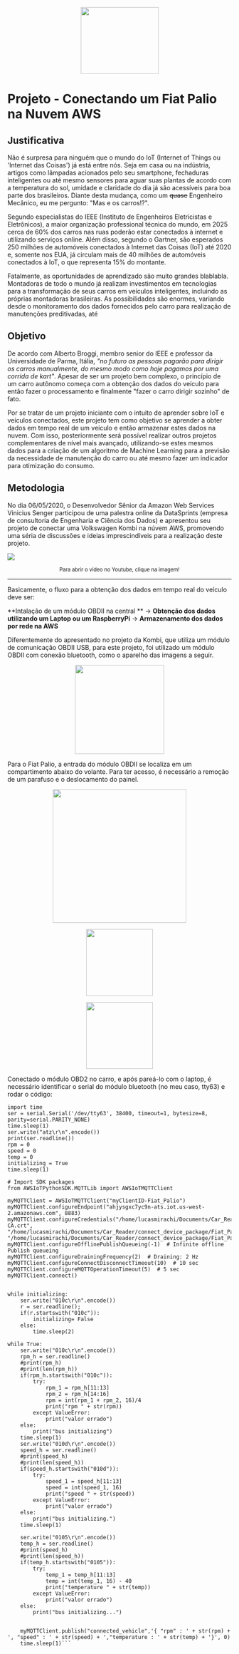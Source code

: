 <p align="center">
  <img src="https://1.bp.blogspot.com/-CH8TRL_RVUM/VscQfCRByTI/AAAAAAAAJW0/RLeLd2w1LbU/s1600/Work_In_Progress.png" width="175" height="150">
</p>

# Projeto - Conectando um Fiat Palio na Nuvem AWS

## Justificativa

Não é surpresa para ninguém que o mundo do IoT (Internet of Things ou 'Internet das Coisas') já está entre nós. Seja em casa ou na indústria, artigos como lâmpadas acionados pelo seu smartphone, fechaduras inteligentes ou até mesmo sensores para aguar suas plantas de acordo com a temperatura do sol, umidade e claridade do dia já são acessíveis para boa parte dos brasileiros. Diante desta mudança, como um ~~quase~~ Engenheiro Mecânico, eu me pergunto: "Mas e os carros!?".   

Segundo especialistas do IEEE (Instituto de Engenheiros Eletricistas e Eletrônicos), a maior organização professional técnica do mundo, em 2025 cerca de 60% dos carros nas ruas poderão estar conectados à internet e utilizando serviços online. Além disso, segundo o Gartner, são esperados 250 milhões de automóveis conectados à Internet das Coisas (IoT) até 2020 e, somente nos EUA, já circulam mais de 40 milhões de automóveis conectados à IoT, o que representa 15% do montante. 

Fatalmente, as oportunidades de aprendizado são muito grandes blablabla.
Montadoras de todo o mundo já realizam investimentos em tecnologias para a transformação de seus carros em veículos inteligentes, incluindo as próprias montadoras brasileiras. As possibilidades são enormes, variando desde o monitoramento dos dados fornecidos pelo carro para realização de manutenções preditivadas, até 

## Objetivo

De acordo com Alberto Broggi, membro senior do IEEE e professor da Universidade de Parma, Itália, *"no futuro as pessoas pagarão para dirigir os carros manualmente, do mesmo modo como hoje pagamos por uma corrida de kart"*. Apesar de ser um projeto bem complexo, o princípio de um carro autônomo começa com a obtenção dos dados do veículo para então fazer o processamento e finalmente "fazer o carro dirigir sozinho" de fato.

Por se tratar de um projeto iniciante com o intuito de aprender sobre IoT e veículos conectados, este projeto tem como objetivo se aprender a obter dados em tempo real de um veículo e então armazenar estes dados na nuvem. Com isso, posteriormente será possível realizar outros projetos complementares de nível mais avançado, utilizando-se estes mesmos dados para a criação de um algoritmo de Machine Learning para a previsão da necessidade de manutenção do carro ou até mesmo fazer um indicador para otimização do consumo.

## Metodologia

No dia 06/05/2020, o Desenvolvedor Sênior da Amazon Web Services Vinicius Senger participou de uma palestra online da DataSprints (empresa de consultoria de Engenharia e Ciência dos Dados) e apresentou seu projeto de conectar uma Volkswagen Kombi na núvem AWS, promovendo uma séria de discussões e ideias imprescindíveis para a realização deste projeto.

[<img src="Screenshot1.png">](https://www.youtube.com/watch?v=tqBR3G_eFQc&t=2417s)
<p align="center">
<sub>Para abrir o vídeo no Youtube, clique na imagem!</sub>
</p>

---

Basicamente, o fluxo para a obtenção dos dados em tempo real do veículo deve ser:

**Intalação de um módulo OBDII na central ** -> **Obtenção dos dados utilizando um Laptop ou um RaspberryPi** -> **Armazenamento dos dados por rede na AWS**

Diferentemente do apresentado no projeto da Kombi, que utiliza um módulo de comunicação OBDII USB, para este projeto, foi utilizado um módulo OBDII com conexão bluetooth, como o aparelho das imagens a seguir.

<p align="center">
  <img src="OBDII.png" width="200" height="200">
</p>

Para o Fiat Palio, a entrada do módulo OBDII se localiza em um compartimento abaixo do volante. Para ter acesso, é necessário a remoção de um parafuso e o deslocamento do painel.

<p align="center">
  <img src="Entrada3.png" width="300" height="300" >
</p>

<p align="center">
  <img src="Entrada.png" width="150" height="150">
</p>

<p align="center">
  <img src="Entrada2.png" width="150" height="150">
</p>

Conectado o módulo OBD2 no carro, e após pareá-lo com o laptop, é necessário identificar o serial do módulo bluetooth (no meu caso, tty63) e rodar o código:

```import serial
import time
ser = serial.Serial('/dev/tty63', 38400, timeout=1, bytesize=8, parity=serial.PARITY_NONE)
time.sleep(1)
ser.write("atz\r\n".encode())
print(ser.readline())
rpm = 0
speed = 0
temp = 0
initializing = True
time.sleep(1)

# Import SDK packages
from AWSIoTPythonSDK.MQTTLib import AWSIoTMQTTClient

myMQTTClient = AWSIoTMQTTClient("myClientID-Fiat_Palio")
myMQTTClient.configureEndpoint("ahjysgxc7yc9n-ats.iot.us-west-2.amazonaws.com", 8883)
myMQTTClient.configureCredentials("/home/lucasmirachi/Documents/Car_Reader/connect_device_package/root-CA.crt", "/home/lucasmirachi/Documents/Car_Reader/connect_device_package/Fiat_Palio.private.key", "/home/lucasmirachi/Documents/Car_Reader/connect_device_package/Fiat_Palio.cert.pem")
myMQTTClient.configureOfflinePublishQueueing(-1)  # Infinite offline Publish queueing
myMQTTClient.configureDrainingFrequency(2)  # Draining: 2 Hz
myMQTTClient.configureConnectDisconnectTimeout(10)  # 10 sec
myMQTTClient.configureMQTTOperationTimeout(5)  # 5 sec
myMQTTClient.connect()


while initializing:
	ser.write("010c\r\n".encode())
	r = ser.readline();
	if(r.startswith("010c")):
		initializing= False
	else:
		time.sleep(2)

while True:
	ser.write("010c\r\n".encode())
	rpm_h = ser.readline()
	#print(rpm_h)
	#print(len(rpm_h))
	if(rpm_h.startswith("010c")):
		try:
			rpm_1 = rpm_h[11:13]
			rpm_2 = rpm_h[14:16]
			rpm = int(rpm_1 + rpm_2, 16)/4
			print("rpm " + str(rpm))
		except ValueError:
			print("valor errado")
	else:
		print("bus initializing")
	time.sleep(1)
	ser.write("010d\r\n".encode())
	speed_h = ser.readline()
	#print(speed_h)
	#print(len(speed_h))
	if(speed_h.startswith("010d")):
		try:
			speed_1 = speed_h[11:13]
			speed = int(speed_1, 16)
			print("speed " + str(speed))
		except ValueError:
			print("valor errado")
	else:
		print("bus initializing.")
	time.sleep(1)

	ser.write("0105\r\n".encode())
	temp_h = ser.readline()
	#print(speed_h)
	#print(len(speed_h))
	if(temp_h.startswith("0105")):
		try:
			temp_1 = temp_h[11:13]
			temp = int(temp_1, 16) - 40
			print("temperature " + str(temp))
		except ValueError:
			print("valor errado")
	else:
		print("bus initializing...")


	myMQTTClient.publish("connected_vehicle",'{ "rpm" : ' + str(rpm) + ', "speed" : ' + str(speed) + ',"temperature : ' + str(temp) + '}', 0)
	time.sleep(1)```
  
